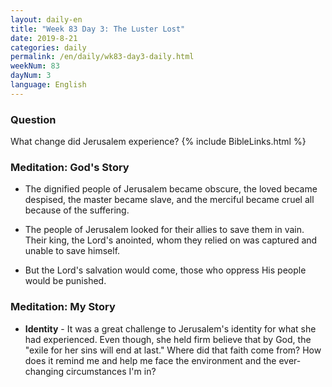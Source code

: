 ```yaml
---
layout: daily-en
title: "Week 83 Day 3: The Luster Lost"
date: 2019-8-21 
categories: daily
permalink: /en/daily/wk83-day3-daily.html
weekNum: 83
dayNum: 3
language: English
---
```


### Question     
What change did Jerusalem experience?
{% include BibleLinks.html %} 

### Meditation: God's Story   
+ The dignified people of Jerusalem became obscure, the loved became despised, the master became slave, and the merciful became cruel all because of the suffering. 

+ The people of Jerusalem looked for their allies to save them in vain. Their king, the Lord's anointed, whom they relied on was captured and unable to save himself. 

+ But the Lord's salvation would come, those who oppress His people would be punished. 

### Meditation: My Story   
+ **Identity** - It was a great challenge to Jerusalem's identity for what she had experienced. Even though, she held firm believe that by God, the "exile for her sins will end at last." Where did that faith come from? How does it remind me and help me face the environment and the ever-changing circumstances I'm in? 
